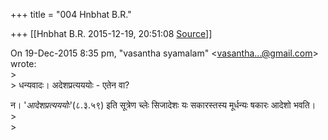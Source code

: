 +++
title = "004 Hnbhat B.R."

+++
[[Hnbhat B.R.	2015-12-19, 20:51:08 [Source](https://groups.google.com/g/samskrita/c/NfiVkps1SvY)]]



  
On 19-Dec-2015 8:35 pm, "vasantha syamalam" \<[vasantha...@gmail.com]()\> wrote:  
\>  
\> धन्यवादः। अदेशप्रत्यययोः - एतेन वा?

न। '*आदेशप्रत्यययोः*'(८.३.५९) इति सूत्रेण च्लेः सिजादेशः यः सकारस्तस्य मूर्धन्यः षकारः आदेशो भवति।  
\>  
\>

